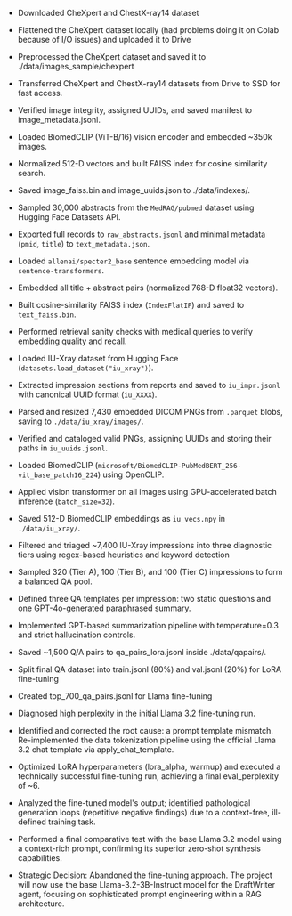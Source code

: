 - Downloaded CheXpert and ChestX-ray14 dataset 
- Flattened the CheXpert dataset locally (had problems doing it on Colab because of I/O issues) and uploaded it to Drive
- Preprocessed the CheXpert dataset and saved it to ./data/images_sample/chexpert

- Transferred CheXpert and ChestX-ray14 datasets from Drive to SSD for fast access.
- Verified image integrity, assigned UUIDs, and saved manifest to image_metadata.jsonl.
- Loaded BiomedCLIP (ViT-B/16) vision encoder and embedded ~350k images.
- Normalized 512-D vectors and built FAISS index for cosine similarity search.
- Saved image_faiss.bin and image_uuids.json to ./data/indexes/.

- Sampled 30,000 abstracts from the `MedRAG/pubmed` dataset using Hugging Face Datasets API.
- Exported full records to `raw_abstracts.jsonl` and minimal metadata (`pmid`, `title`) to `text_metadata.json`.
- Loaded `allenai/specter2_base` sentence embedding model via `sentence-transformers`.
- Embedded all title + abstract pairs (normalized 768-D float32 vectors).
- Built cosine-similarity FAISS index (`IndexFlatIP`) and saved to `text_faiss.bin`.
- Performed retrieval sanity checks with medical queries to verify embedding quality and recall.

- Loaded IU-Xray dataset from Hugging Face (`datasets.load_dataset("iu_xray")`).
- Extracted impression sections from reports and saved to `iu_impr.jsonl` with canonical UUID format (`iu_XXXX`).
- Parsed and resized 7,430 embedded DICOM PNGs from `.parquet` blobs, saving to `./data/iu_xray/images/`.
- Verified and cataloged valid PNGs, assigning UUIDs and storing their paths in `iu_uuids.jsonl`.
- Loaded BiomedCLIP (`microsoft/BiomedCLIP-PubMedBERT_256-vit_base_patch16_224`) using OpenCLIP.
- Applied vision transformer on all images using GPU-accelerated batch inference (`batch_size=32`).
- Saved 512-D BiomedCLIP embeddings as `iu_vecs.npy` in `./data/iu_xray/`.

- Filtered and triaged ~7,400 IU-Xray impressions into three diagnostic tiers using regex-based heuristics and keyword detection
- Sampled 320 (Tier A), 100 (Tier B), and 100 (Tier C) impressions to form a balanced QA pool.
- Defined three QA templates per impression: two static questions and one GPT-4o-generated paraphrased summary.
- Implemented GPT-based summarization pipeline with temperature=0.3 and strict hallucination controls.
- Saved ~1,500 Q/A pairs to qa_pairs_lora.jsonl inside ./data/qapairs/.
- Split final QA dataset into train.jsonl (80%) and val.jsonl (20%) for LoRA fine-tuning
- Created top_700_qa_pairs.jsonl for Llama fine-tuning

- Diagnosed high perplexity in the initial Llama 3.2 fine-tuning run.
- Identified and corrected the root cause: a prompt template mismatch. Re-implemented the data tokenization pipeline using the official Llama 3.2 chat template via apply_chat_template.
- Optimized LoRA hyperparameters (lora_alpha, warmup) and executed a technically successful fine-tuning run, achieving a final eval_perplexity of ~6.
- Analyzed the fine-tuned model's output; identified pathological generation loops (repetitive negative findings) due to a context-free, ill-defined training task.
- Performed a final comparative test with the base Llama 3.2 model using a context-rich prompt, confirming its superior zero-shot synthesis capabilities.
- Strategic Decision: Abandoned the fine-tuning approach. The project will now use the base Llama-3.2-3B-Instruct model for the DraftWriter agent, focusing on sophisticated prompt engineering within a RAG architecture.